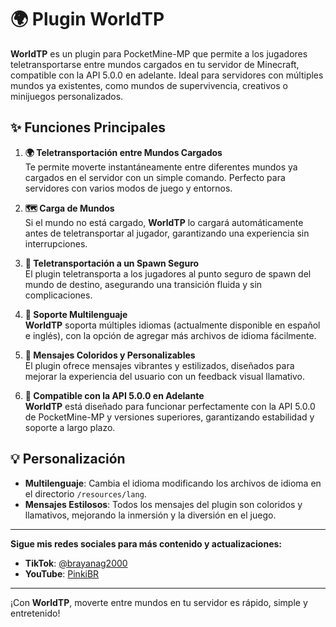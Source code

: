 # 🌍 Plugin WorldTP

**WorldTP** es un plugin para PocketMine-MP que permite a los jugadores teletransportarse entre mundos cargados en tu servidor de Minecraft, compatible con la API 5.0.0 en adelante. Ideal para servidores con múltiples mundos ya existentes, como mundos de supervivencia, creativos o minijuegos personalizados.

## ✨ Funciones Principales

1. **🌍 Teletransportación entre Mundos Cargados**  
   Te permite moverte instantáneamente entre diferentes mundos ya cargados en el servidor con un simple comando. Perfecto para servidores con varios modos de juego y entornos.

2. **🗺️ Carga de Mundos**  
   Si el mundo no está cargado, **WorldTP** lo cargará automáticamente antes de teletransportar al jugador, garantizando una experiencia sin interrupciones.

3. **🚀 Teletransportación a un Spawn Seguro**  
   El plugin teletransporta a los jugadores al punto seguro de spawn del mundo de destino, asegurando una transición fluida y sin complicaciones.

4. **📜 Soporte Multilenguaje**  
   **WorldTP** soporta múltiples idiomas (actualmente disponible en español e inglés), con la opción de agregar más archivos de idioma fácilmente.

5. **🎨 Mensajes Coloridos y Personalizables**  
   El plugin ofrece mensajes vibrantes y estilizados, diseñados para mejorar la experiencia del usuario con un feedback visual llamativo.

6. **🔧 Compatible con la API 5.0.0 en Adelante**  
   **WorldTP** está diseñado para funcionar perfectamente con la API 5.0.0 de PocketMine-MP y versiones superiores, garantizando estabilidad y soporte a largo plazo.

## 💡 Personalización

- **Multilenguaje**: Cambia el idioma modificando los archivos de idioma en el directorio `/resources/lang`.
- **Mensajes Estilosos**: Todos los mensajes del plugin son coloridos y llamativos, mejorando la inmersión y la diversión en el juego.

---

**Sigue mis redes sociales para más contenido y actualizaciones:**

- **TikTok**: [@brayanag2000](https://www.tiktok.com/@brayanag2000)
- **YouTube**: [PinkiBR](https://www.youtube.com/c/PinkiBR)

---

¡Con **WorldTP**, moverte entre mundos en tu servidor es rápido, simple y entretenido!
